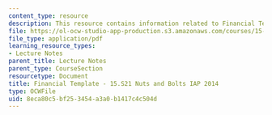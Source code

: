 ```yaml
---
content_type: resource
description: This resource contains information related to Financial Template.
file: https://ol-ocw-studio-app-production.s3.amazonaws.com/courses/15-s21-nuts-and-bolts-of-business-plans-january-iap-2014/8eca80c5bf253454a3a0b1417c4c504d_MIT15_S21IAP14_FnclTemp13.pdf
file_type: application/pdf
learning_resource_types:
- Lecture Notes
parent_title: Lecture Notes
parent_type: CourseSection
resourcetype: Document
title: Financial Template - 15.S21 Nuts and Bolts IAP 2014
type: OCWFile
uid: 8eca80c5-bf25-3454-a3a0-b1417c4c504d
---
```

